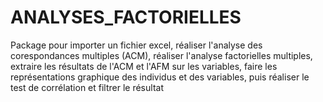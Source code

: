 # ANALYSES_FACTORIELLES
Package pour importer un fichier excel, réaliser l'analyse des corespondances multiples (ACM), réaliser l'analyse factorielles multiples, extraire les résultats de l'ACM et l'AFM sur les variables, faire les représentations graphique des individus et des variables, puis réaliser le test de corrélation et filtrer le résultat
